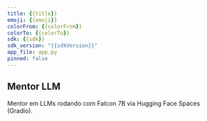 ```yaml
---
title: {{title}}
emoji: {{emoji}}
colorFrom: {{colorFrom}}
colorTo: {{colorTo}}
sdk: {{sdk}}
sdk_version: "{{sdkVersion}}"
app_file: app.py
pinned: false
---
```


## Mentor LLM

Mentor em LLMs rodando com Falcon 7B via Hugging Face Spaces (Gradio).

